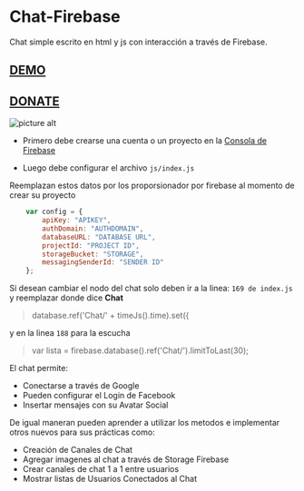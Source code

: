 # Chat-Firebase
Chat simple escrito en html y js con interacción a través de Firebase.

## [DEMO](https://goo.gl/1EKiVc) ##

## [DONATE](https://www.paypal.me/carlos14624/) ##


![picture alt](https://image.ibb.co/iH76pw/chat.png "Ventana de Chat")


* Primero debe crearse una cuenta o un proyecto en la [Consola de Firebase](https://console.firebase.google.com/u/1/)

* Luego debe configurar el archivo `js/index.js`

Reemplazan estos datos por los proporsionador por firebase al momento de crear su proyecto
```javascript
    var config = {
        apiKey: "APIKEY",
        authDomain: "AUTHDOMAIN",
        databaseURL: "DATABASE URL",
        projectId: "PROJECT ID",
        storageBucket: "STORAGE",
        messagingSenderId: "SENDER ID"
    };
  ```

  Si desean cambiar el nodo del chat solo deben ir a la linea:
  `169 de index.js`
  y reemplazar donde dice __Chat__

  > database.ref('Chat/' + timeJs().time).set({

y en la linea `188` para la escucha

> var lista = firebase.database().ref('Chat/').limitToLast(30);

El chat permite:

* Conectarse a través de Google
* Pueden configurar el Login de Facebook
* Insertar mensajes con su Avatar Social

De igual maneran pueden aprender a utilizar los metodos e implementar otros nuevos para sus prácticas como:

* Creación de Canales de Chat
* Agregar imagenes al chat a través de Storage Firebase
* Crear canales de chat 1 a 1 entre usuarios
* Mostrar listas de Usuarios Conectados al Chat

